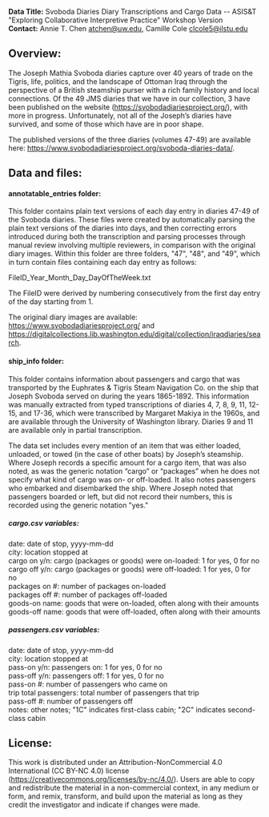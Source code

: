 **Data Title:** Svoboda Diaries Diary Transcriptions and Cargo Data -- ASIS&T "Exploring Collaborative Interpretive Practice" Workshop Version   
**Contact:** Annie T. Chen <atchen@uw.edu>, Camille Cole <clcole5@ilstu.edu> 

## Overview:

The Joseph Mathia Svoboda diaries capture over 40 years of trade on the Tigris, life, politics, and the landscape of Ottoman Iraq through the perspective of a British steamship purser with a rich family history and local connections. Of the 49 JMS diaries that we have in our collection, 3 have been published on the website (https://svobodadiariesproject.org/), with more in progress. Unfortunately, not all of the Joseph’s diaries have survived, and some of those which have are in poor shape.

The published versions of the three diaries (volumes 47-49) are available here: https://www.svobodadiariesproject.org/svoboda-diaries-data/.

## Data and files:

#### annotatable_entries folder: 

This folder contains plain text versions of each day entry in diaries 47-49 of the Svoboda diaries. These files were created by automatically parsing the plain text versions of the diaries into days, and then correcting errors introduced during both the transcription and parsing processes through manual review involving multiple reviewers, in comparison with the original diary images. Within this folder are three folders, "47", "48", and "49", which in turn contain files containing each day entry as follows:

FileID_Year_Month_Day_DayOfTheWeek.txt

The FileID were derived by numbering consecutively from the first day entry of the day starting from 1.

The original diary images are available: https://www.svobodadiariesproject.org/ and https://digitalcollections.lib.washington.edu/digital/collection/iraqdiaries/search.

#### ship_info folder:

This folder contains information about passengers and cargo that was transported by the Euphrates & Tigris Steam Navigation Co. on the ship that Joseph Svoboda served on during the years 1865-1892. This information was manually extracted from typed transcriptions of diaries 4, 7, 8, 9, 11, 12-15, and 17-36, which were transcribed by Margaret Makiya in the 1960s, and are available through the University of Washington library. Diaries 9 and 11 are available only in partial transcription. 

The data set includes every mention of an item that was either loaded, unloaded, or towed (in the case of other boats) by Joseph’s steamship. Where Joseph records a specific amount for a cargo item, that was also noted, as was the generic notation “cargo” or “packages” when he does not specify what kind of cargo was on- or off-loaded. It also notes passengers who embarked and disembarked the ship. Where Joseph noted that passengers boarded or left, but did not record their numbers, this is recorded using the generic notation "yes."

##### cargo.csv variables:

date: date of stop, yyyy-mm-dd    	  
city: location stopped at    
cargo on y/n: cargo (packages or goods) were on-loaded: 1 for yes, 0 for no    	   
cargo off y/n: cargo (packages or goods) were off-loaded: 1 for yes, 0 for no    
packages on #: number of packages on-loaded    	  
packages off #: number of packages off-loaded    
goods-on name: goods that were on-loaded, often along with their amounts    
goods-off name: goods that were off-loaded, often along with their amounts    

##### passengers.csv variables:

date: date of stop, yyyy-mm-dd   	  
city: location stopped at    	  
pass-on y/n: passengers on: 1 for yes, 0 for no    	    
pass-off y/n: passengers off: 1 for yes, 0 for no      
pass-on #: number of passengers who came on        
trip total passengers: total number of passengers that trip  
pass-off #: number of passengers off      
notes: other notes; "1C" indicates first-class cabin; "2C" indicates second-class cabin    

## License:

This work is distributed under an Attribution-NonCommercial 4.0 International (CC BY-NC 4.0) license (https://creativecommons.org/licenses/by-nc/4.0/). Users are able to copy and redistribute the material in a non-commercial context, in any medium or form, and remix, transform, and build upon the material as long as they credit the investigator and indicate if changes were made.





